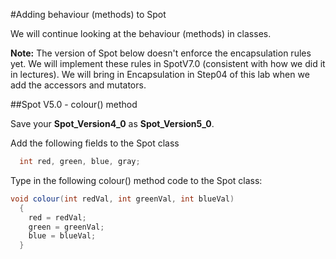 #Adding behaviour (methods) to Spot

We will continue looking at the behaviour (methods) in classes.    

**Note:**  The version of Spot below doesn't enforce the encapsulation rules yet.  We will implement these rules in SpotV7.0 (consistent with how we did it in lectures).  We will bring in Encapsulation in Step04 of this lab when we add the accessors and mutators.


##Spot V5.0 - colour() method

Save your **Spot_Version4_0** as **Spot_Version5_0**.

Add the following fields to the Spot class 

~~~java
  int red, green, blue, gray;
~~~

Type in the following colour() method code to the Spot class:

~~~java
void colour(int redVal, int greenVal, int blueVal)
  {
    red = redVal;
    green = greenVal;
    blue = blueVal;
  }
~~~




